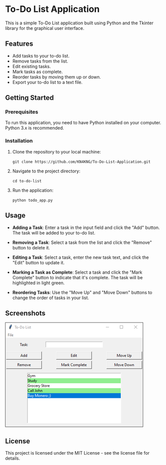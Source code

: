 # To-Do List Application

This is a simple To-Do List application built using Python and the Tkinter library for the graphical user interface.

## Features

- Add tasks to your to-do list.
- Remove tasks from the list.
- Edit existing tasks.
- Mark tasks as complete.
- Reorder tasks by moving them up or down.
- Export your to-do list to a text file.

## Getting Started

### Prerequisites

To run this application, you need to have Python installed on your computer. Python 3.x is recommended.

### Installation

1. Clone the repository to your local machine:

   `git clone https://github.com/KN4KNG/To-Do-List-Application.git`

2.  Navigate to the project directory:
       
    `cd to-do-list` 
    
3.  Run the application:
    
    `python todo_app.py` 
    

## Usage

-   **Adding a Task**: Enter a task in the input field and click the "Add" button. The task will be added to your to-do list.
    
-   **Removing a Task**: Select a task from the list and click the "Remove" button to delete it.
    
-   **Editing a Task**: Select a task, enter the new task text, and click the "Edit" button to update it.
    
-   **Marking a Task as Complete**: Select a task and click the "Mark Complete" button to indicate that it's complete. The task will be highlighted in light green.
    
-   **Reordering Tasks**: Use the "Move Up" and "Move Down" buttons to change the order of tasks in your list. 

## Screenshots

![Screenshot](https://github.com/KN4KNG/To-Do-List-Application/blob/main/Screenshot.png)

## License

This project is licensed under the MIT License - see the license file for details.
